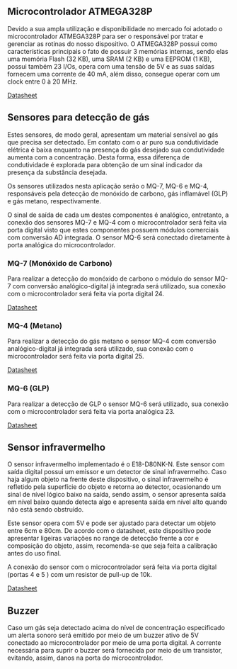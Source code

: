 ## Microcontrolador ATMEGA328P
Devido a sua ampla utilização e disponibilidade no mercado foi adotado o microcontrolador ATMEGA328P para ser o responsável por tratar e gerenciar as rotinas do nosso dispositivo. O ATMEGA328P possui como características principais o fato de possuir 3 memórias internas, sendo elas uma memória Flash (32 KB), uma SRAM (2 KB) e uma EEPROM (1 KB), possui também 23 I/Os, opera com uma tensão de 5V e as suas saídas fornecem uma corrente de 40 mA, além disso, consegue operar com um clock entre 0 à 20 MHz.

[Datasheet](https://br.mouser.com/datasheet/2/268/ATmega48A_PA_88A_PA_168A_PA_328_P_DS_DS40002061B-3050139.pdf)

## Sensores para detecção de gás

Estes sensores, de modo geral, apresentam um material sensível ao gás que precisa ser detectado. Em contato com o ar puro sua condutividade elétrica é baixa enquanto na presença do gás desejado sua condutividade aumenta com a concentração. Desta forma, essa diferença de condutividade é explorada para obtenção de um sinal indicador da presença da substância desejada. 

Os sensores utilizados nesta aplicação serão o MQ-7, MQ-6 e MQ-4, responsáveis pela detecção de monóxido de carbono, gás inflamável (GLP) e gás metano, respectivamente. 

O sinal de saída de cada um destes componentes é analógico, entretanto, a conexão dos sensores MQ-7 e MQ-4 com o microcontrolador será feita via porta digital visto que estes componentes possuem módulos comerciais com conversão AD integrada. O sensor MQ-6 será conectado diretamente à porta analógica do microcontrolador. 

### MQ-7 (Monóxido de Carbono)

Para realizar a detecção do monóxido de carbono o módulo do sensor MQ-7 com conversão analógico-digital já integrada será utilizado, sua conexão com o microcontrolador será feita via porta digital 24.

[Datasheet](https://www.filipeflop.com/img/files/download/Datasheet_Sensor_Gas_MQ7.pdf)

### MQ-4 (Metano)

Para realizar a detecção do gás metano o sensor MQ-4 com conversão analógico-digital já integrada será utilizado, sua conexão com o microcontrolador será feita via porta digital 25.

[Datasheet](https://www.filipeflop.com/img/files/download/Datasheet_Sensor_Gas_MQ4.pdf)

### MQ-6 (GLP)

Para realizar a detecção de GLP o sensor MQ-6 será utilizado, sua conexão com o microcontrolador será feita via porta analógica 23.

[Datasheet](https://www.sparkfun.com/datasheets/Sensors/Biometric/MQ-6.pdf)


## Sensor infravermelho

O sensor infravermelho implementado é o E18-D80NK-N. Este sensor com saída digital possui um emissor e um detector de sinal infravermelho. Caso haja algum objeto na frente deste dispositivo, o sinal infravermelho é refletido pela superfície do objeto e retorna ao detector, ocasionando um sinal de nível lógico baixo na saída, sendo assim, o sensor apresenta saída em nível baixo quando detecta algo e apresenta saída em nível alto quando não está sendo obstruído.

Este sensor opera com 5V e pode ser ajustado para detectar um objeto entre 6cm e 80cm. De acordo com o datasheet, este dispositivo pode apresentar ligeiras variações no range de detecção frente a cor e composição do objeto, assim, recomenda-se que seja feita a calibração antes do uso final.  

A conexão do sensor com o microcontrolador será feita via porta digital (portas 4 e 5 ) com um resistor de pull-up de 10k.

[Datasheet](https://datasheetspdf.com/pdf-file/1311838/ETT/E18-D80NK-N/1)

## Buzzer

Caso um gás seja detectado acima do nível de concentração especificado um alerta sonoro será emitido por meio de um buzzer ativo de 5V conectado ao microcontrolador por meio de uma porta digital. A corrente necessária para suprir o buzzer será fornecida por meio de um transistor, evitando, assim, danos na porta do microcontrolador.


